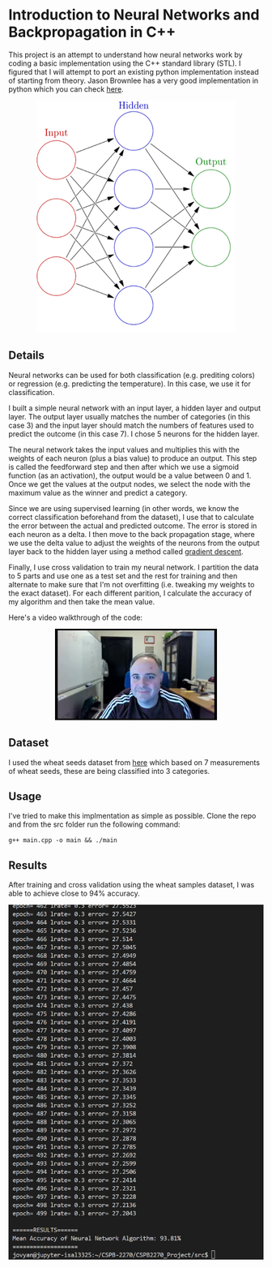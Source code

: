 # Introduction to Neural Networks and Backpropagation in C++

This project is an attempt to understand how neural networks work by coding a basic implementation using the C++ standard library (STL). I figured that I will attempt to port an existing python implementation instead of starting from theory. Jason Brownlee has a very good implementation in python which you can check [here](https://machinelearningmastery.com/implement-backpropagation-algorithm-scratch-python/).

<p align="center">
<img src="https://github.com/ialkamal/CSPB2270_Project/raw/master/images/neural_network.png" 
alt="Neural Network"/></a>
</p>

## Details

Neural networks can be used for both classification (e.g. prediting colors) or regression (e.g. predicting the temperature). In this case, we use it for classification.

I built a simple neural network with an input layer, a hidden layer and output layer. The output layer usually matches the number of categories (in this case 3) and the input layer should match the numbers of features used to predict the outcome (in this case 7). I chose 5 neurons for the hidden layer.

The neural network takes the input values and multiplies this with the weights of each neuron (plus a bias value) to produce an output. This step is called the feedforward step and then after which we use a sigmoid function (as an activation), the output would be a value between 0 and 1. Once we get the values at the output nodes, we select the node with the maximum value as the winner and predict a category.

Since we are using supervised learning (in other words, we know the correct classification beforehand from the dataset), I use that to calculate the error between the actual and predicted outcome. The error is stored in each neuron as a delta. I then move to the back propagation stage, where we use the delta value to adjust the weights of the neurons from the output layer back to the hidden layer using a method called [gradient descent](https://en.wikipedia.org/wiki/Gradient_descent).

Finally, I use cross validation to train my neural network. I partition the data to 5 parts and use one as a test set and the rest for training and then alternate to make sure that I'm not overfitting (i.e. tweaking my weights to the exact dataset). For each different parition, I calculate the accuracy of my algorithm and then take the mean value.

Here's a video walkthrough of the code:

<p align="center">
<a href="http://www.youtube.com/watch?feature=player_embedded&v=GzHbTmwYQvw
" target="_blank"><img src="images/mq3.webp"/></a>
</p>

## Dataset

I used the wheat seeds dataset from [here](https://archive.ics.uci.edu/dataset/236/seeds) which based on 7 measurements of wheat seeds, these are being classified into 3 categories.


## Usage

I've tried to make this implmentation as simple as possible. Clone the repo and from the src folder run the following command:

```
g++ main.cpp -o main && ./main
```

## Results

After training and cross validation using the wheat samples dataset, I was able to achieve close to 94% accuracy.

![image](images/results.png)